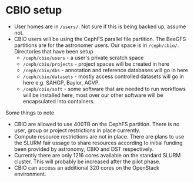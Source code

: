 # CBIO setup

* User homes are in `/users/`. Not sure if this is being backed up, assume not.
* CBIO users will be using the CephFS parallel file partition. The BeeGFS partitions are for the astronomer users. Our space is in `/ceph/cbio/`. Directories that have been setup
  * `/ceph/cbio/users` - a user's private scratch space
  * `/ceph/cbio/projects` - project spaces will be created in here
  * `/ceph/cbio/dbs` - annotation and reference databases will go in here
  * `/ceph/cbio/datasets` - mostly access controlled datasets will go in here e.g. SAHGP, Baylor, AGVP.
  * `/ceph/cbio/soft` - some software that are needed to run workflows will be installed here, most over our other software will be encapsulated into containers.

Some things to note
* CBIO are allowed to use 400TB on the CephFS partition. There is no user, group or project restrictions in place currently.
* Compute resource restrictions are not in place. There are plans to use the SLURM fair ussage to share resources according to initial funding been provided by astronomy, CBIO and DST respectively.
* Currently there are only 1216 cores available on the standard SLURM cluster. This will probably be increased after the pilot phase.
* CBIO can access an additional 320 cores on the OpenStack environment.
   

